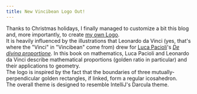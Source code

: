```yaml
---
title: New Vincibean Logo Out!
---
```

Thanks to Christmas holidays, I finally managed to customize a bit this blog and, more importantly, to create [my own Logo](../assets/img/2016-07-26/event-timeline.png).   
It is heavily influenced by the illustrations that Leonardo da Vinci (yes, that's where the "Vinci" in "Vincibean" come from) drew for [Luca Pacioli](https://en.wikipedia.org/wiki/Luca_Pacioli)'s [*De divina proportione*](https://en.wikipedia.org/wiki/De_divina_proportione). In this book on mathematics, Luca Pacioli and Leonardo da Vinci describe mathematical proportions (golden ratio in particular) and their applications to geometry.     
The logo is inspired by the fact that the boundaries of three mutually-perpendicular golden rectangles, if linked, form a regular icosahedron.  
The overall theme is designed to resemble IntelliJ's Darcula theme.
